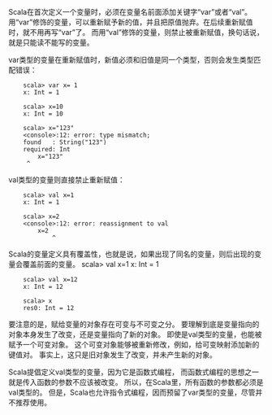 Scala在首次定义一个变量时，必须在变量名前面添加关键字“var”或者“val”。
用“var”修饰的变量，可以重新赋予新的值，并且把原值抛弃。在后续重新赋值时，就不用再写“var”了。
而用“val”修饰的变量，则禁止被重新赋值，换句话说，就是只能读不能写的变量。

var类型的变量在重新赋值时，新值必须和旧值是同一个类型，否则会发生类型匹配错误：

        scala> var x= 1
        x: Int = 1

        scala> x=10
        x: Int = 10

        scala> x="123"
        <console>:12: error: type mismatch;
        found   : String("123")
        required: Int
            x="123"
         ^

val类型的变量则直接禁止重新赋值：

        scala> val x=1
        x: Int = 1

        scala> x=2
        <console>:12: error: reassignment to val
            x=2
                ^
Scala的变量定义具有覆盖性，也就是说，如果出现了同名的变量，则后出现的变量会覆盖前面的变量。
        scala> val x=1
        x: Int = 1

        scala> val x=12
        x: Int = 12

        scala> x
        res0: Int = 12


要注意的是，赋给变量的对象存在可变与不可变之分。
要理解到底是变量指向的对象本身发生了改变，还是变量指向了新的对象。
即使是val类型的变量，也能被赋予一个可变对象。
这个可变对象能够被重新修改，例如，给可变映射添加新的键值对。
事实上，这只是旧对象发生了改变，并未产生新的对象。

Scala提倡定义val类型的变量，因为它是函数式编程，
而函数式编程的思想之一就是传入函数的参数不应该被改变。
所以，在Scala里，所有函数的参数都必须是val类型的。
但是，Scala也允许指令式编程，因而预留了var类型的变量，尽管并不推荐使用。
